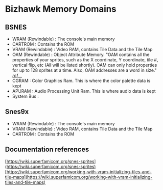 # Bizhawk Memory Domains

## BSNES

* WRAM \(Rewindable\) : The console's main memory
* CARTROM : Contains the ROM
* VRAM \(Rewindable\) : Video RAM, contains Tile Data and the Tile Map
* OAM \(Rewindable\) : Object Attribute Memory. "OAM contains all the properties of your sprites, such as the X coordinate, Y coordinate, tile \#, vertical flip, etc \(All will be listed shortly\). OAM can only hold properties for up to 128 sprites at a time. Also, OAM addresses are a word in size." [_ref_](https://wiki.superfamicom.org/snes-sprites)\_\_
* CGRAM : Color Graphics Ram. This is where the color palette data is kept
* APURAM : Audio Processing Unit Ram. This is where audio data is kept
* System Bus :

## Snes9x

* WRAM \(Rewindable\) : The console's main memory
* VRAM \(Rewindable\) : Video RAM, contains Tile Data and the Tile Map
* CARTROM : Contains the ROM

## Documentation references

[https://wiki.superfamicom.org/snes-sprites](https://wiki.superfamicom.org/snes-sprites)  
[https://wiki.superfamicom.org/working-with-vram-initializing-tiles-and-tile-maps](https://wiki.superfamicom.org/working-with-vram-initializing-tiles-and-tile-maps)

